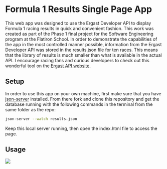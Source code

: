 # Formula 1 Results Single Page App

This web app was designed to use the Ergast Developer API to display Formula 1 racing results in quick and convenient fashion.  This work was created as part of the Phase 1 final project for the Software Engineering program at the Flatiron School.  In order to demonstrate the capabilities of the app in the most controlled manner possible, information from the Ergast Developer API was stored in the results.json file for ten races.  This means that the library of results is much smaller than what is available in the actual API.  I encourage racing fans and curious developers to check out this wonderful tool on the [Ergast API website](http://ergast.com/mrd/).

## Setup

In order to use this app on your own machine, first make sure that you have [json-server](https://www.npmjs.com/package/json-server) installed. From there fork and clone this repository and get the database running with the following commands in the terminal from the same folder as the repo:

```bash
json-server --watch results.json
```

Keep this local server running, then open the index.html file to access the page.  

## Usage

![](https://github.com/apatari/Phase-1-Project/blob/main/f1page.gif)